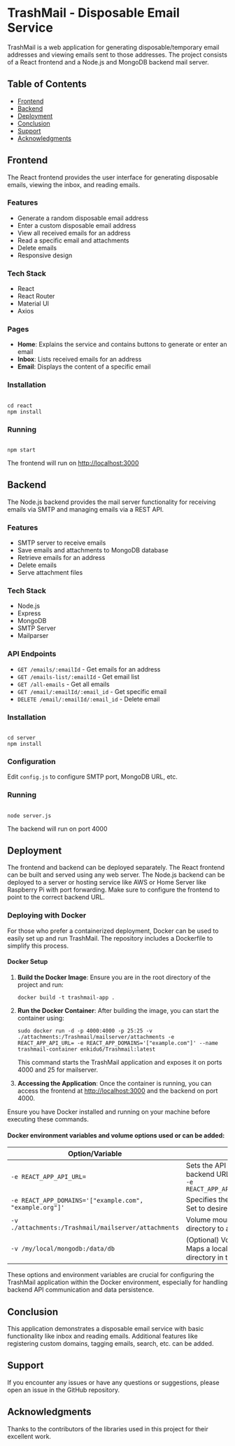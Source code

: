 # TrashMail - Disposable Email Service

TrashMail is a web application for generating disposable/temporary email addresses and viewing emails sent to those addresses. The project consists of a React frontend and a Node.js and MongoDB backend mail server.

## Table of Contents
- [Frontend](#frontend)
- [Backend](#backend)
- [Deployment](#deployment)
- [Conclusion](#conclusion)
- [Support](#support)
- [Acknowledgments](#acknowledgments)

## Frontend

The React frontend provides the user interface for generating disposable emails, viewing the inbox, and reading emails.

### Features
- Generate a random disposable email address
- Enter a custom disposable email address
- View all received emails for an address
- Read a specific email and attachments
- Delete emails
- Responsive design

### Tech Stack
- React
- React Router
- Material UI
- Axios

### Pages
- **Home**: Explains the service and contains buttons to generate or enter an email
- **Inbox**: Lists received emails for an address
- **Email**: Displays the content of a specific email

### Installation
```shell

cd react
npm install

```

### Running
```shell

npm start

```
The frontend will run on [http://localhost:3000](http://localhost:3000)

## Backend

The Node.js backend provides the mail server functionality for receiving emails via SMTP and managing emails via a REST API.

### Features
- SMTP server to receive emails
- Save emails and attachments to MongoDB database
- Retrieve emails for an address
- Delete emails
- Serve attachment files

### Tech Stack
- Node.js
- Express
- MongoDB
- SMTP Server
- Mailparser

### API Endpoints
- `GET /emails/:emailId` - Get emails for an address
- `GET /emails-list/:emailId` - Get email list
- `GET /all-emails` - Get all emails
- `GET /email/:emailId/:email_id` - Get specific email
- `DELETE /email/:emailId/:email_id` - Delete email

### Installation
```shell

cd server
npm install

```

### Configuration
Edit `config.js` to configure SMTP port, MongoDB URL, etc.

### Running
```shell

node server.js

```
The backend will run on port 4000

## Deployment

The frontend and backend can be deployed separately. The React frontend can be built and served using any web server. The Node.js backend can be deployed to a server or hosting service like AWS or Home Server like Raspberry Pi with port forwarding. Make sure to configure the frontend to point to the correct backend URL.

### Deploying with Docker

For those who prefer a containerized deployment, Docker can be used to easily set up and run TrashMail. The repository includes a Dockerfile to simplify this process.

#### Docker Setup

1. **Build the Docker Image**: 
   Ensure you are in the root directory of the project and run:
   ```shell
   docker build -t trashmail-app .
   ```

2. **Run the Docker Container**:
   After building the image, you can start the container using:
   ```shell
   sudo docker run -d -p 4000:4000 -p 25:25 -v ./attachments:/Trashmail/mailserver/attachments -e REACT_APP_API_URL= -e REACT_APP_DOMAINS='["example.com"]' --name trashmail-container enkidu6/Trashmail:latest
   ```
   This command starts the TrashMail application and exposes it on ports 4000 and 25 for mailserver.

3. **Accessing the Application**:
   Once the container is running, you can access the frontend at [http://localhost:3000](http://localhost:3000) and the backend on port 4000.

Ensure you have Docker installed and running on your machine before executing these commands.

#### Docker environment variables and volume options used or can be added:


| Option/Variable | Description |
|-----------------|-----------------------|
| `-e REACT_APP_API_URL=` | Sets the API URL. Leave empty or set to the backend URL if hosted externally. Example: `-e REACT_APP_API_URL=http://backendhost:4000` |
| `-e REACT_APP_DOMAINS='["example.com", "example.org"]'` | Specifies the domains for the email service. Set to desired domains. |
| `-v ./attachments:/Trashmail/mailserver/attachments` | Volume mount for attachments. Maps a local directory to a container directory. |
| `-v /my/local/mongodb:/data/db` | (Optional) Volume mount for MongoDB data. Maps a local directory to the MongoDB data directory in the container. |

These options and environment variables are crucial for configuring the TrashMail application within the Docker environment, especially for handling backend API communication and data persistence.

## Conclusion

This application demonstrates a disposable email service with basic functionality like inbox and reading emails. Additional features like registering custom domains, tagging emails, search, etc. can be added.

## Support

If you encounter any issues or have any questions or suggestions, please open an issue in the GitHub repository.

## Acknowledgments

Thanks to the contributors of the libraries used in this project for their excellent work.
